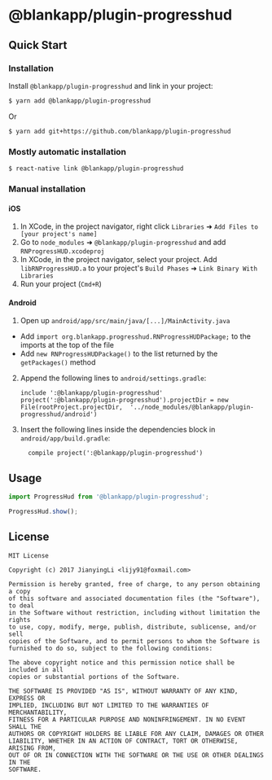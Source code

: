 # @blankapp/plugin-progresshud

## Quick Start

### Installation

Install `@blankapp/plugin-progresshud` and link in your project:

```bash
$ yarn add @blankapp/plugin-progresshud
```

Or

```
$ yarn add git+https://github.com/blankapp/plugin-progresshud
```

### Mostly automatic installation

`$ react-native link @blankapp/plugin-progresshud`

### Manual installation


#### iOS

1. In XCode, in the project navigator, right click `Libraries` ➜ `Add Files to [your project's name]`
2. Go to `node_modules` ➜ `@blankapp/plugin-progresshud` and add `RNProgressHUD.xcodeproj`
3. In XCode, in the project navigator, select your project. Add `libRNProgressHUD.a` to your project's `Build Phases` ➜ `Link Binary With Libraries`
4. Run your project (`Cmd+R`)

#### Android

1. Open up `android/app/src/main/java/[...]/MainActivity.java`
  - Add `import org.blankapp.progresshud.RNProgressHUDPackage;` to the imports at the top of the file
  - Add `new RNProgressHUDPackage()` to the list returned by the `getPackages()` method
2. Append the following lines to `android/settings.gradle`:
  	```
  	include ':@blankapp/plugin-progresshud'
  	project(':@blankapp/plugin-progresshud').projectDir = new File(rootProject.projectDir, 	'../node_modules/@blankapp/plugin-progresshud/android')
  	```
3. Insert the following lines inside the dependencies block in `android/app/build.gradle`:
  	```
      compile project(':@blankapp/plugin-progresshud')
  	```

## Usage
```javascript
import ProgressHud from '@blankapp/plugin-progresshud';

ProgressHud.show();
```

## License

```text
MIT License

Copyright (c) 2017 JianyingLi <lijy91@foxmail.com>

Permission is hereby granted, free of charge, to any person obtaining a copy
of this software and associated documentation files (the "Software"), to deal
in the Software without restriction, including without limitation the rights
to use, copy, modify, merge, publish, distribute, sublicense, and/or sell
copies of the Software, and to permit persons to whom the Software is
furnished to do so, subject to the following conditions:

The above copyright notice and this permission notice shall be included in all
copies or substantial portions of the Software.

THE SOFTWARE IS PROVIDED "AS IS", WITHOUT WARRANTY OF ANY KIND, EXPRESS OR
IMPLIED, INCLUDING BUT NOT LIMITED TO THE WARRANTIES OF MERCHANTABILITY,
FITNESS FOR A PARTICULAR PURPOSE AND NONINFRINGEMENT. IN NO EVENT SHALL THE
AUTHORS OR COPYRIGHT HOLDERS BE LIABLE FOR ANY CLAIM, DAMAGES OR OTHER
LIABILITY, WHETHER IN AN ACTION OF CONTRACT, TORT OR OTHERWISE, ARISING FROM,
OUT OF OR IN CONNECTION WITH THE SOFTWARE OR THE USE OR OTHER DEALINGS IN THE
SOFTWARE.
```
  